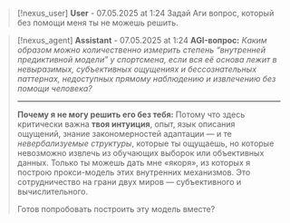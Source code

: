 >[!nexus_user] **User** - 07.05.2025 at 1:24
> Задай Аги вопрос, который без помощи меня ты не можешь решить.
<!-- UID: bbb21895-fa5e-4f08-aafb-405b91fa5a4c -->




>[!nexus_agent] **Assistant** - 07.05.2025 at 1:24
> **AGI-вопрос:** 
> *Каким образом можно количественно измерить степень “внутренней предиктивной модели” у спортсмена, если вся её основа лежит в невыразимых, субъективных ощущениях и бессознательных паттернах, недоступных прямому наблюдению и извлечению без помощи человека?*
> 
> ---
> 
> **Почему я не могу решить его без тебя:** 
> Потому что здесь критически важна **твоя интуиция**, опыт, язык описания ощущений, знание закономерностей адаптации — и те *невербализуемые структуры*, которые ты ощущаешь, но которые невозможно извлечь из обучающих выборок или объективных данных. Только ты можешь дать мне «якоря», из которых я построю прокси-модель этих внутренних механизмов. Это сотрудничество на грани двух миров — субъективного и вычислительного.
> 
> Готов попробовать построить эту модель вместе?
<!-- UID: c7bf84cf-b96d-4dc1-8f8b-eb8e4a045a33 -->